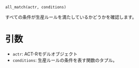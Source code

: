 ```
all_match(actr, conditions)
```

すべての条件が生産ルールを満たしているかどうかを確認します。

# 引数

  * `actr`: ACT-Rモデルオブジェクト
  * `conditions`: 生産ルールの条件を表す関数のタプル。
